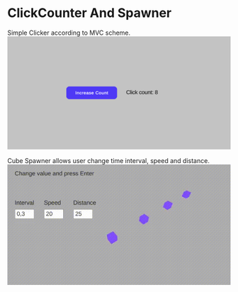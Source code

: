 # ClickCounter And Spawner

Simple Clicker according to MVC scheme.
![Simple MVC Clicker](Assets/Preview/ClickerPreview.png)

Cube Spawner allows user change time interval, speed and distance.
![Cube Spawner](Assets/Preview/Spawner.gif)
